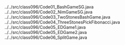 ../../src/class096/Code01_BashGameSG.java
../../src/class096/Code02_NimGameSG.java
../../src/class096/Code03_TwoStonesBashGame.java
../../src/class096/Code04_ThreeStonesPickFibonacci.java
../../src/class096/Code05_EDGame1.java
../../src/class096/Code05_EDGame2.java
../../src/class096/Code06_SplitGame.java
